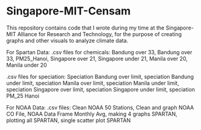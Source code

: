 # Singapore-MIT-Censam
This repository contains code that I wrote during my time at the Singapore-MIT Alliance for Research and Technology, for the purpose of creating graphs and other visuals to analyze climate data.


For Spartan Data:
.csv files for chemicals:
Bandung over 33, Bandung over 33, PM25_Hanoi, Singapore over 21, Singapore under 21, Manila over 20, Manila under 20

.csv files for speciation:
Speciation Bandung over limit, speciation Bandung under limit, speciation Manila over limit, speciation Manila under limit, speciation Singapore over limit, speciation Singapore under limit, speciation PM_25 Hanoi

For NOAA Data:
.csv files:
Clean NOAA 50 Stations, Clean and graph NOAA CO File, NOAA Data Frame Monthly Avg, making 4 graphs SPARTAN, plotting all SPARTAN, single scatter plot SPARTAN
